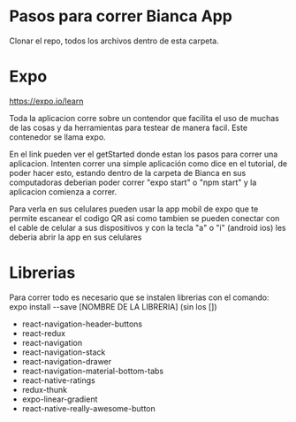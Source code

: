 # Pasos para correr Bianca App
Clonar el repo, todos los archivos dentro de esta carpeta.

# Expo
https://expo.io/learn

Toda la aplicacion corre sobre un contendor que facilita el uso de muchas de las cosas y da herramientas para testear de manera facil. Este contenedor se llama expo. 

En el link pueden ver el getStarted donde estan los pasos para correr una aplicacion.
Intenten correr una simple aplicación como dice en el tutorial, de poder hacer esto, estando dentro de la carpeta de Bianca en sus computadoras deberian poder correr "expo start" o "npm start" y la aplicacion comienza a correr.

Para verla en sus celulares pueden usar la app mobil de expo que te permite escanear el codigo QR asi como tambien se pueden conectar con el cable de celular a sus dispositivos y con la tecla "a" o "i" (android ios) les deberia abrir la app en sus celulares

# Librerias
Para correr todo es necesario que se instalen librerias con el comando: expo install --save [NOMBRE DE LA LIBRERIA] (sin los [])
- react-navigation-header-buttons
- react-redux
- react-navigation
- react-navigation-stack
- react-navigation-drawer
- react-navigation-material-bottom-tabs
- react-native-ratings
- redux-thunk
- expo-linear-gradient
- react-native-really-awesome-button
